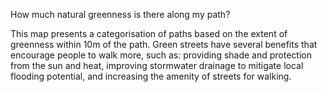 How much natural greenness is there along my path?

This map presents a categorisation of paths based on the extent of greenness within 10m of the path.
Green streets have several benefits that encourage people to walk more, such as:
providing shade and protection from the sun and heat,
improving stormwater drainage to mitigate local flooding potential,
and increasing the amenity of streets for walking.

